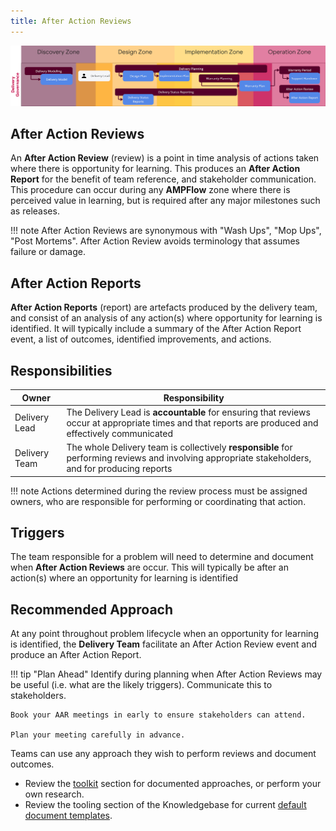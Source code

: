 ```yaml
---
title: After Action Reviews
---
```


![After Action Review & After Action Reports](../delivery-governance.png)


## After Action Reviews

An **After Action Review** (review) is a point in time analysis of actions taken where there is opportunity for learning. This produces an **After Action Report** for the benefit of team reference, and stakeholder communication. This procedure can occur during any **AMPFlow** zone where there is perceived value in learning, but is required after any major milestones such as releases.

!!! note
    After Action Reviews are synonymous with "Wash Ups", "Mop Ups", "Post Mortems". After Action Review avoids terminology that assumes failure or damage. 

## After Action Reports
**After Action Reports** (report) are artefacts produced by the delivery team, and consist of an analysis of any action(s) where opportunity for learning is identified. It will typically include a summary of the After Action Report event, a list of outcomes, identified improvements, and actions.

## Responsibilities

| Owner                 | Responsibility |
|---|---|
| Delivery Lead         | The Delivery Lead is **accountable** for ensuring that reviews occur at appropriate times and that reports are produced and effectively communicated |
| Delivery Team         | The whole Delivery team is collectively **responsible** for performing reviews and involving appropriate stakeholders, and for producing reports |

!!! note
    Actions determined during the review process must be assigned owners, who are responsible for performing or coordinating that action.

## Triggers

The team responsible for a problem will need to determine and document when **After Action Reviews** are occur. This will typically be after an action(s) where an opportunity for learning is identified  

## Recommended Approach

At any point throughout problem lifecycle when an opportunity for learning is identified, the **Delivery Team** facilitate an After Action Review event and produce an After Action Report.

!!! tip "Plan Ahead"
    Identify during planning when After Action Reviews may be useful (i.e. what are the likely triggers). Communicate this to stakeholders.

    Book your AAR meetings in early to ensure stakeholders can attend.

    Plan your meeting carefully in advance.

Teams can use any approach they wish to perform reviews and document outcomes. 

- Review the [toolkit](/Ways-of-Working/Toolkit) section for documented approaches, or perform your own research.
- Review the tooling section of the Knowledgebase for current [default document templates](https://knowledgebase.platformdev.amdigital.co.uk/Tools-and-Providers/AMPFlow-Governance/).